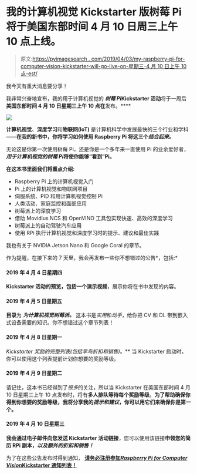 # 我的计算机视觉 Kickstarter 版树莓 Pi 将于美国东部时间 4 月 10 日周三上午 10 点上线。

> 原文:[https://pyimagesearch . com/2019/04/03/my-raspberry-pi-for-computer-vision-kickstarter-will-go-live-on-星期三-4 月 10 日上午 10 点-est/](https://pyimagesearch.com/2019/04/03/my-raspberry-pi-for-computer-vision-kickstarter-will-go-live-on-wednesday-april-10th-at-10am-est/)

我今天有重大消息要分享！

我非常兴奋地宣布，我的用于计算机视觉的 ***树莓 Pi*Kickstarter 活动**将于一周后**美国东部时间 4 月 10 日星期三上午 10 点在**发布。****

![](../Images/61fa1c937e139dc464bd9df3eb147a51.png)

**计算机视觉**、**深度学习**和**物联网(IoT)** 是计算机科学中发展最快的三个行业和学科——**在我的新书中，你将学习如何使用 Raspberry Pi 将这三个*结合起来。***

无论这是你第一次使用树莓 Pi，还是你是一个多年来一直使用 Pi 的业余爱好者， ***用于计算机视觉的树莓 Pi*将使你能够“看到”Pi。**

**在这本书里面我们将重点介绍:**

*   Raspberry Pi 上的计算机视觉入门
*   Pi 上的计算机视觉和物联网项目
*   伺服系统、PID 和用计算机视觉控制 Pi
*   人类活动、家庭监控和面部应用
*   树莓派上的深度学习
*   借助 Movidius NCS 和 OpenVINO 工具包实现快速、高效的深度学习
*   树莓派上的自动驾驶汽车应用
*   使用 RPi 执行计算机视觉和深度学习时的提示、建议和最佳实践

我也有关于 NVIDIA Jetson Nano 和 Google Coral 的章节。

作为提醒，在接下来的 7 天里，我会再发布一些你不想错过的公告*，包括:*

#### 2019 年 4 月 4 日星期四

**Kickstarter 活动的预览，**包括一个**演示视频**，展示你将在书中发现的内容。

#### 2019 年 4 月 5 日星期五

**目录**为 ***为计算机视觉树莓派。*** 这本书是*实用*和*动手*，给你把 CV 和 DL 带到嵌入式设备需要的知识。你不想错过这个章节列表！

#### 2019 年 4 月 8 日星期一

**Kickstarter 奖励的完整列表*(包括早鸟折扣和销售)。*** 当 Kickstarter 启动时，你可以使用这个列表提前计划你想要的奖励等级。

#### 2019 年 4 月 9 日星期二

请记住，这本书已经得到了*很多*的关注，所以当 Kickstarter 在美国东部时间 4 月 10 日星期三上午 10 点发布时，将有**多人排队等待每个奖励等级**。**为了帮助确保你得到你想要的奖励等级，我将分享我的*提示和建议*，你可以用它们来确保你是第一个。**

#### 2019 年 4 月 10 日星期三

**我会通过电子邮件向您发送 Kickstarter 活动链接**，您可以使用该链接**申领您的简历 RPi 副本，*以及额外的折扣和销售！***

为了在这些公告发布时得到通知， [**请务必注册参加*Raspberry Pi for Computer Vision*Kickstarter 通知列表！**](https://app.monstercampaigns.com/c/lmpypnxz7n0g1h4v2puy/)